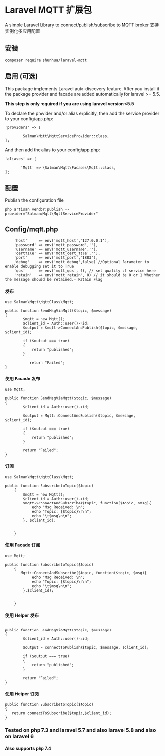 # Laravel MQTT 扩展包

A simple Laravel Library to connect/publish/subscribe to MQTT broker
支持实例化多应用配置

## 安装
```
composer require shunhua/laravel-mqtt
```
## 启用 (可选)

This package implements Laravel auto-discovery feature. After you install it the package provider and facade are added automatically for laravel >= 5.5.

__This step is only required if you are using laravel version <5.5__

To declare the provider and/or alias explicitly, then add the service provider to your config/app.php:

```
'providers' => [

        Salman\Mqtt\MqttServiceProvider::class,
];
```
And then add the alias to your config/app.php:
```
'aliases' => [

       'Mqtt' => \Salman\Mqtt\Facades\Mqtt::class,
];
```
## 配置
Publish the configuration file
```
php artisan vendor:publish --provider="Salman\Mqtt\MqttServiceProvider"
```
## Config/mqtt.php
```
    'host'     => env('mqtt_host','127.0.0.1'),
    'password' => env('mqtt_password',''),
    'username' => env('mqtt_username',''),
    'certfile' => env('mqtt_cert_file',''),
    'port'     => env('mqtt_port','1883'),
    'debug'    => env('mqtt_debug',false) //Optional Parameter to enable debugging set it to True
    'qos'      => env('mqtt_qos', 0), // set quality of service here
    'retain'   => env('mqtt_retain', 0) // it should be 0 or 1 Whether the message should be retained.- Retain Flag
```
#### 发布

```
use Salman\Mqtt\MqttClass\Mqtt;

public function SendMsgViaMqtt($topic, $message)
{
        $mqtt = new Mqtt();
        $client_id = Auth::user()->id;
        $output = $mqtt->ConnectAndPublish($topic, $message, $client_id);

        if ($output === true)
        {
            return "published";
        }
        
           return "Failed";
}
```
#### 使用 Facade 发布

```
use Mqtt;

public function SendMsgViaMqtt($topic, $message)
{
        $client_id = Auth::user()->id;
        
        $output = Mqtt::ConnectAndPublish($topic, $message, $client_id);

        if ($output === true)
        {
            return "published";
        }

        return "Failed";
}
```

#### 订阅

```
use Salman\Mqtt\MqttClass\Mqtt;

public function SubscribetoTopic($topic)
    {
        $mqtt = new Mqtt();
        $client_id = Auth::user()->id;
        $mqtt->ConnectAndSubscribe($topic, function($topic, $msg){
            echo "Msg Received: \n";
            echo "Topic: {$topic}\n\n";
            echo "\t$msg\n\n";
        }, $client_id);


    }
```
#### 使用 Facade 订阅

```
use Mqtt;

public function SubscribetoTopic($topic)
    {
       Mqtt::ConnectAndSubscribe($topic, function($topic, $msg){
            echo "Msg Received: \n";
            echo "Topic: {$topic}\n\n";
            echo "\t$msg\n\n";
        },$client_id);


    }
```

#### 使用 Helper 发布

```

public function SendMsgViaMqtt($topic, $message)
{
        $client_id = Auth::user()->id;
        
        $output = connectToPublish($topic, $message, $client_id);

        if ($output === true)
        {
            return "published";
        }

        return "Failed";
}
```

#### 使用 Helper 订阅

```
public function SubscribetoTopic($topic)
{
   return connectToSubscribe($topic,$client_id);
}
```
### Tested on php 7.3 and laravel 5.7 and also laravel 5.8 and also on laravel 6
#### Also supports php 7.4
